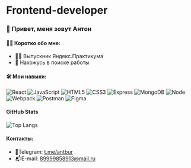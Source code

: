 # Frontend-developer

### :wave: Привет, меня зовут Антон

#### :man_technologist: Коротко обо мне:

- :man_student: Выпускник Яндекс.Практикума
- :ant: Нахожусь в поиске работы

#### :hammer_and_wrench: Мои навыки:

![React](https://img.shields.io/badge/-React-21232a?logo=react&logoColor=61dafb)
![JavaScript](https://img.shields.io/badge/-JavaScript-f7df1e?logo=javaScript&logoColor=black)
![HTML5](https://img.shields.io/badge/-HTML5-e34f26?logo=html5&logoColor=white)
![CSS3](https://img.shields.io/badge/-CSS3-1572b6?logo=css3&logoColor=white)
![Express](https://img.shields.io/badge/-Express-000000?logo=express&logoColor=white)
![MongoDB](https://img.shields.io/badge/-MongoDB-56a14b?logo=mongodb&logoColor=white)
![Node](https://img.shields.io/badge/-Node.js-469837?logo=Node.JS&logoColor=white)
![Webpack](https://img.shields.io/badge/-Webpack-99d6f8?logo=webpack&logoColor=black)
![Postman](https://img.shields.io/badge/-Postamn-ff6c37?logo=Postman&logoColor=white)
![Figma](https://img.shields.io/badge/-Figma-f24e1e?logo=Figma&logoColor=white)

#### GitHub Stats
![Top Langs](https://github-readme-stats.vercel.app/api/top-langs/?username=AntB2142&layout=compact)

#### Контакты:

- :iphone:Telegram: [t.me/antbur](https://t.me/antbur)</br>
- :mailbox_with_mail:E-mail: 89999858913@mail.ru</br>
